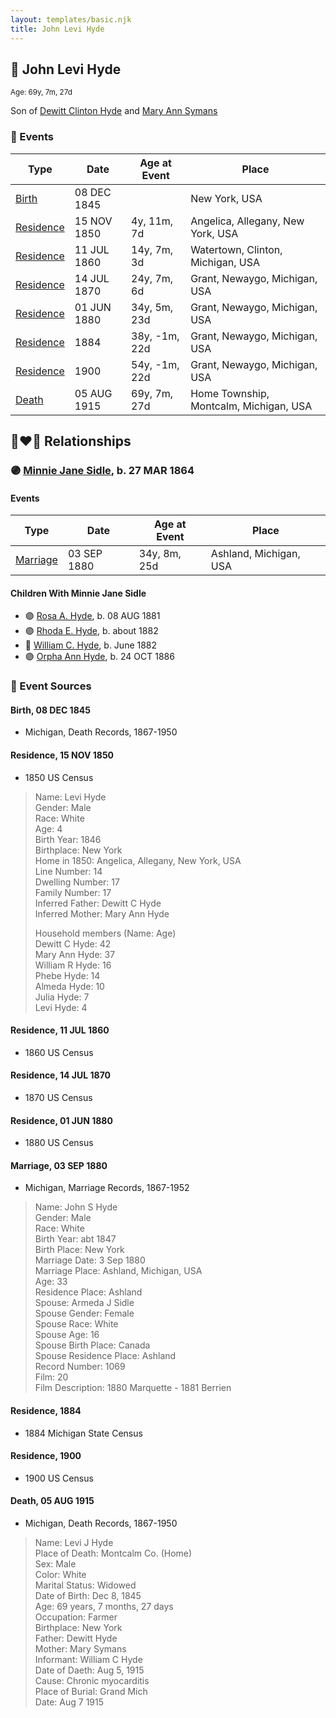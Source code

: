 ```yaml
---
layout: templates/basic.njk
title: John Levi Hyde
---
```

## 🔵 John Levi Hyde
<small>Age: 69y, 7m, 27d</small>

Son of [Dewitt Clinton Hyde](/people/4/47530864) and [Mary Ann Symans](/people/4/4704808)

### 📆 Events

Type | Date | Age at Event | Place
------ | ------ | ------ | ------
[Birth](#event-event-2) | 08 DEC 1845 |  | New York, USA
[Residence](#event-event-0) | 15 NOV 1850 | 4y, 11m, 7d | Angelica, Allegany, New York, USA
[Residence](#event-event-1) | 11 JUL 1860 | 14y, 7m, 3d | Watertown, Clinton, Michigan, USA
[Residence](#event-event-2) | 14 JUL 1870 | 24y, 7m, 6d | Grant, Newaygo, Michigan, USA
[Residence](#event-event-3) | 01 JUN 1880 | 34y, 5m, 23d | Grant, Newaygo, Michigan, USA
[Residence](#event-event-4) | 1884 | 38y, -1m, 22d | Grant, Newaygo, Michigan, USA
[Residence](#event-event-5) | 1900 | 54y, -1m, 22d | Grant, Newaygo, Michigan, USA
[Death](#event-event-9) | 05 AUG 1915 | 69y, 7m, 27d | Home Township, Montcalm, Michigan, USA

## 👩‍❤️‍👨 Relationships

### 🟣 [Minnie Jane Sidle](/people/7/73883806), b. 27 MAR 1864

#### Events

Type | Date | Age at Event | Place
------ | ------ | ------ | ------
[Marriage](#event-family-0-event-0) | 03 SEP 1880 | 34y, 8m, 25d | Ashland, Michigan, USA
#### Children With Minnie Jane Sidle
* 🟣 [Rosa A. Hyde](/people/1/1137888), b. 08 AUG 1881
* 🟣 [Rhoda E. Hyde](/people/9/98029194), b. about 1882
* 🔵 [William C. Hyde](/people/2/28984848), b. June 1882
* 🟣 [Orpha Ann Hyde](/people/6/63932813), b. 24 OCT 1886
### 📰 Event Sources

#### <a id="event-event-2"></a> Birth, 08 DEC 1845
* Michigan, Death Records, 1867-1950

#### <a id="event-event-0"></a> Residence, 15 NOV 1850
* 1850 US Census
>   
  > Name: Levi Hyde  
  > Gender: Male  
  > Race: White  
  > Age: 4  
  > Birth Year: 1846  
  > Birthplace: New York  
  > Home in 1850: Angelica, Allegany, New York, USA  
  > Line Number: 14  
  > Dwelling Number: 17  
  > Family Number: 17  
  > Inferred Father: Dewitt C Hyde  
  > Inferred Mother: Mary Ann Hyde  
  >   
  > Household members (Name: Age)  
  > Dewitt C Hyde: 42  
  > Mary Ann Hyde: 37  
  > William R Hyde: 16  
  > Phebe Hyde: 14  
  > Almeda Hyde: 10  
  > Julia Hyde: 7  
  > Levi Hyde: 4

#### <a id="event-event-1"></a> Residence, 11 JUL 1860
* 1860 US Census

#### <a id="event-event-2"></a> Residence, 14 JUL 1870
* 1870 US Census

#### <a id="event-event-3"></a> Residence, 01 JUN 1880
* 1880 US Census

#### <a id="event-family-0-event-0"></a> Marriage, 03 SEP 1880
* Michigan, Marriage Records, 1867-1952
>   
  > Name: John S Hyde  
  > Gender: Male  
  > Race: White  
  > Birth Year: abt 1847  
  > Birth Place: New York  
  > Marriage Date: 3 Sep 1880  
  > Marriage Place: Ashland, Michigan, USA  
  > Age: 33  
  > Residence Place: Ashland  
  > Spouse: Armeda J Sidle  
  > Spouse Gender: Female  
  > Spouse Race: White  
  > Spouse Age: 16  
  > Spouse Birth Place: Canada  
  > Spouse Residence Place: Ashland  
  > Record Number: 1069  
  > Film: 20  
  > Film Description: 1880 Marquette - 1881 Berrien

#### <a id="event-event-4"></a> Residence, 1884
* 1884 Michigan State Census

#### <a id="event-event-5"></a> Residence, 1900
* 1900 US Census
#### <a id="event-event-9"></a> Death, 05 AUG 1915
* Michigan, Death Records, 1867-1950
>   
  > Name: Levi J Hyde  
  > Place of Death: Montcalm Co. (Home)  
  > Sex: Male  
  > Color: White  
  > Marital Status: Widowed  
  > Date of Birth: Dec 8, 1845  
  > Age: 69 years, 7 months, 27 days  
  > Occupation: Farmer  
  > Birthplace: New York  
  > Father: Dewitt Hyde  
  > Mother: Mary Symans  
  > Informant: William C Hyde  
  > Date of Daeth: Aug 5, 1915  
  > Cause: Chronic myocarditis  
  > Place of Burial: Grand Mich  
  > Date: Aug 7 1915
